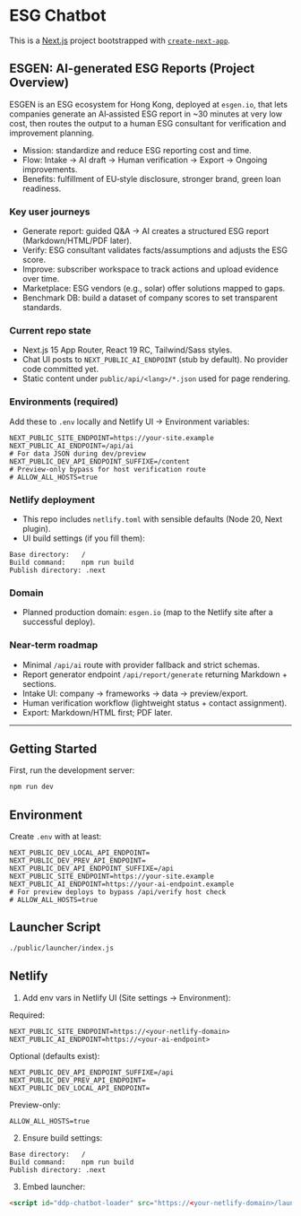 # ESG Chatbot

This is a [Next.js](https://nextjs.org) project bootstrapped with [`create-next-app`](https://nextjs.org/docs/app/api-reference/cli/create-next-app).

## ESGEN: AI-generated ESG Reports (Project Overview)

ESGEN is an ESG ecosystem for Hong Kong, deployed at `esgen.io`, that lets companies generate an AI‑assisted ESG report in ~30 minutes at very low cost, then routes the output to a human ESG consultant for verification and improvement planning.

- Mission: standardize and reduce ESG reporting cost and time.
- Flow: Intake → AI draft → Human verification → Export → Ongoing improvements.
- Benefits: fulfillment of EU‑style disclosure, stronger brand, green loan readiness.

### Key user journeys
- Generate report: guided Q&A → AI creates a structured ESG report (Markdown/HTML/PDF later).
- Verify: ESG consultant validates facts/assumptions and adjusts the ESG score.
- Improve: subscriber workspace to track actions and upload evidence over time.
- Marketplace: ESG vendors (e.g., solar) offer solutions mapped to gaps.
- Benchmark DB: build a dataset of company scores to set transparent standards.

### Current repo state
- Next.js 15 App Router, React 19 RC, Tailwind/Sass styles.
- Chat UI posts to `NEXT_PUBLIC_AI_ENDPOINT` (stub by default). No provider code committed yet.
- Static content under `public/api/<lang>/*.json` used for page rendering.

### Environments (required)
Add these to `.env` locally and Netlify UI → Environment variables:

```
NEXT_PUBLIC_SITE_ENDPOINT=https://your-site.example
NEXT_PUBLIC_AI_ENDPOINT=/api/ai
# For data JSON during dev/preview
NEXT_PUBLIC_DEV_API_ENDPOINT_SUFFIXE=/content
# Preview-only bypass for host verification route
# ALLOW_ALL_HOSTS=true
```

### Netlify deployment
- This repo includes `netlify.toml` with sensible defaults (Node 20, Next plugin).
- UI build settings (if you fill them):

```
Base directory:   /
Build command:    npm run build
Publish directory: .next
```

### Domain
- Planned production domain: `esgen.io` (map to the Netlify site after a successful deploy).

### Near-term roadmap
- Minimal `/api/ai` route with provider fallback and strict schemas.
- Report generator endpoint `/api/report/generate` returning Markdown + sections.
- Intake UI: company → frameworks → data → preview/export.
- Human verification workflow (lightweight status + contact assignment).
- Export: Markdown/HTML first; PDF later.

---

## Getting Started

First, run the development server:

```bash
npm run dev
```

## Environment

Create `.env` with at least:

```
NEXT_PUBLIC_DEV_LOCAL_API_ENDPOINT=
NEXT_PUBLIC_DEV_PREV_API_ENDPOINT=
NEXT_PUBLIC_DEV_API_ENDPOINT_SUFFIXE=/api
NEXT_PUBLIC_SITE_ENDPOINT=https://your-site.example
NEXT_PUBLIC_AI_ENDPOINT=https://your-ai-endpoint.example
# For preview deploys to bypass /api/verify host check
# ALLOW_ALL_HOSTS=true
```

## Launcher Script

```bash
./public/launcher/index.js
```

## Netlify

1) Add env vars in Netlify UI (Site settings → Environment):

Required:
```
NEXT_PUBLIC_SITE_ENDPOINT=https://<your-netlify-domain>
NEXT_PUBLIC_AI_ENDPOINT=https://<your-ai-endpoint>
```

Optional (defaults exist):
```
NEXT_PUBLIC_DEV_API_ENDPOINT_SUFFIXE=/api
NEXT_PUBLIC_DEV_PREV_API_ENDPOINT=
NEXT_PUBLIC_DEV_LOCAL_API_ENDPOINT=
```

Preview-only:
```
ALLOW_ALL_HOSTS=true
```

2) Ensure build settings:
```
Base directory:   /
Build command:    npm run build
Publish directory: .next
```

3) Embed launcher:
```html
<script id="ddp-chatbot-loader" src="https://<your-netlify-domain>/launcher/index.js" data-endpoint="https://<your-netlify-domain>"></script>
```
